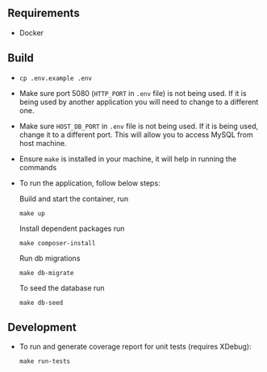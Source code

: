 ## Requirements
- Docker

## Build
- `cp .env.example .env`
- Make sure port 5080 (`HTTP_PORT` in `.env` file) is not being used. If it is being used by another application you will
need to change to a different one.
- Make sure `HOST_DB_PORT` in `.env` file is not being used. If it is being used, change it to a different port. This will allow you to access MySQL from host machine.
- Ensure `make` is installed in your machine, it will help in running the commands
- To run the application, follow below steps:

    Build and start the container, run 
    ```
    make up
    ```
    Install dependent packages run 
    ```
    make composer-install
    ```
    Run db migrations 
    ```
    make db-migrate
    ```
    To seed the database run 
    ```
    make db-seed
    ```

## Development
- To run and generate coverage report for unit tests (requires XDebug):
 
    ```
    make run-tests
    ```